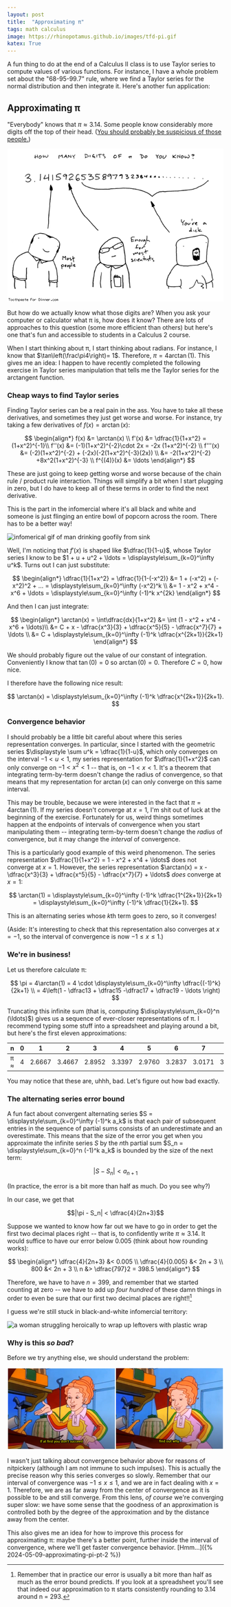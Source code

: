 ```yaml
---
layout: post
title:  "Approximating π"
tags: math calculus
image: https://rhinopotamus.github.io/images/tfd-pi.gif
katex: True
---
```


A fun thing to do at the end of a Calculus II class is to use Taylor series to compute values of various functions. For instance, I have a whole problem set about the "68-95-99.7" rule, where we find a Taylor series for the normal distribution and then integrate it. Here's another fun application:

## Approximating π

"Everybody" knows that $\pi \approx 3.14$. Some people know considerably more digits off the top of their head. ([You should probably be suspicious of those people.](https://www.toothpastefordinner.com/index.php?date=031208)) 

![Toothpaste for Dinner comic](/images/tfd-pi.gif)

But how do we actually know what those digits are? When you ask your computer or calculator what π is, how does it know? There are lots of approaches to this question (some more efficient than others) but here's one that's fun and accessible to students in a Calculus 2 course.

When I start thinking about π, I start thinking about radians. For instance, I know that $\tan\left(\frac\pi4\right)= 1$. Therefore, $\pi = 4\arctan(1)$. This gives me an idea: I happen to have recently completed the following exercise in Taylor series manipulation that tells me the Taylor series for the arctangent function.

### Cheap ways to find Taylor series

Finding Taylor series can be a real pain in the ass. You have to take all these derivatives, and sometimes they just get worse and worse. For instance, try taking a few derivatives of $f(x) = \arctan(x)$:

$$
\begin{align*}
f(x) &= \arctan(x) \\
f'(x) &= \dfrac{1}{1+x^2} = (1+x^2)^{-1}\\ 
f''(x) &= (-1)(1+x^2)^{-2}\cdot 2x = -2x (1+x^2)^{-2} \\
f'''(x) &= (-2)(1+x^2)^{-2} + (-2x)(-2(1+x^2)^{-3}(2x)) \\
&= -2(1+x^2)^{-2} +8x^2(1+x^2)^{-3} \\
f^{(4)}(x) &= \ldots
\end{align*}
$$

These are just going to keep getting worse and worse because of the chain rule / product rule interaction. Things will simplify a bit when I start plugging in zero, but I do have to keep all of these terms in order to find the next derivative.

This is the part in the infomercial where it's all black and white and someone is just flinging an entire bowl of popcorn across the room. There has to be a better way!

![infomerical gif of man drinking goofily from sink](/images/better-way.gif)

Well, I'm noticing that $f'(x)$ is shaped like $\dfrac{1}{1-u}$, whose Taylor series I know to be $1 + u + u^2 + \ldots = \displaystyle\sum_{k=0}^\infty u^k$. Turns out I can just substitute:

$$
\begin{align*}
\dfrac{1}{1+x^2} = \dfrac{1}{1-(-x^2)} &= 1 + (-x^2) + (-x^2)^2 + ... = \displaystyle\sum_{k=0}^\infty (-x^2)^k \\
&= 1 - x^2 + x^4 - x^6 + \ldots = \displaystyle\sum_{k=0}^\infty (-1)^k x^{2k}
\end{align*}
$$

And then I can just integrate:

$$
\begin{align*}
\arctan(x) = \int\dfrac{dx}{1+x^2} &= \int (1 - x^2 + x^4 - x^6 + \ldots)\\
&= C + x - \dfrac{x^3}{3} + \dfrac{x^5}{5} - \dfrac{x^7}{7} + \ldots \\
&= C + \displaystyle\sum_{k=0}^\infty (-1)^k \dfrac{x^{2k+1}}{2k+1}
\end{align*}
$$

We should probably figure out the value of our constant of integration. Conveniently I know that $\tan(0) = 0$ so $\arctan(0) = 0$. Therefore $C = 0$, how nice. 

I therefore have the following nice result:

$$
\arctan(x) = \displaystyle\sum_{k=0}^\infty (-1)^k \dfrac{x^{2k+1}}{2k+1}.
$$

### Convergence behavior 

I should probably be a little bit careful about where this series representation converges. In particular, since I started with the geometric series $\displaystyle \sum u^k = \dfrac{1}{1-u}$, which only converges on the interval $-1<u<1$, my series representation for $\dfrac{1}{1+x^2}$ can only converge on $-1<x^2 < 1$ -- that is, on $-1< x < 1$. It's a theorem that integrating term-by-term doesn't change the radius of convergence, so that means that my representation for $\arctan(x)$ can only converge on this same interval.

This may be trouble, because we were interested in the fact that $\pi = 4\arctan(1)$. If my series doesn't converge at $x=1$, I'm shit out of luck at the beginning of the exercise. Fortunately for us, weird things sometimes happen at the endpoints of intervals of convergence when you start manipulating them -- integrating term-by-term doesn't change the *radius* of convergence, but it may change the *interval* of convergence.

This is a particularly good example of this weird phenomenon. The series representation $\dfrac{1}{1+x^2} = 1 - x^2 + x^4 + \ldots$ does not converge at $x=1$. However, the series representation $\arctan(x) = x - \dfrac{x^3}{3} + \dfrac{x^5}{5} - \dfrac{x^7}{7} + \ldots$ *does* converge at $x=1$:

$$
\arctan(1) = \displaystyle\sum_{k=0}^\infty (-1)^k \dfrac{1^{2k+1}}{2k+1} = \displaystyle\sum_{k=0}^\infty (-1)^k \dfrac{1}{2k+1}.
$$

This is an alternating series whose *k*th term goes to zero, so it converges!

(Aside: It's interesting to check that this representation also converges at $x=-1$, so the interval of convergence is now $-1 \leq x \leq 1$.)

### We're in business!

Let us therefore calculate π:

$$
\pi = 4\arctan(1) = 4 \cdot \displaystyle\sum_{k=0}^\infty \dfrac{(-1)^k}{2k+1} \\
= 4\left(1 - \dfrac13 + \dfrac15 -\dfrac17 + \dfrac19 - \ldots \right)
$$

Truncating this infinite sum (that is, computing $\displaystyle\sum_{k=0}^n (\ldots)$) gives us a sequence of ever-closer representations of π. I recommend typing some stuff into a spreadsheet and playing around a bit, but here's the first eleven approximations:

| n   | 0 | 1      | 2      | 3      | 4      | 5      | 6      | 7      | 8      | 9      | 10     |
|-----|---|--------|--------|--------|--------|--------|--------|--------|--------|--------|--------|
| π ≈ | 4 | 2.6667 | 3.4667 | 2.8952 | 3.3397 | 2.9760 | 3.2837 | 3.0171 | 3.2524 | 3.0418 | 3.2323 |

You may notice that these are, uhhh, bad. Let's figure out how bad exactly.

### The alternating series error bound

A fun fact about convergent alternating series $S = \displaystyle\sum_{k=0}^\infty (-1)^k a_k$ is that each pair of subsequent entries in the sequence of partial sums consists of an underestimate and an overestimate. This means that the size of the error you get when you approximate the infinite series $S$ by the *n*th partial sum $S_n = \displaystyle\sum_{k=0}^n (-1)^k a_k$ is bounded by the size of the next term:

$$|S - S_n| < a_{n+1}$$

(In practice, the error is a bit more than half as much. Do you see why?)

In our case, we get that

$$|\pi - S_n| < \dfrac{4}{2n+3}$$

Suppose we wanted to know how far out we have to go in order to get the first two decimal places right -- that is, to confidently write $\pi \approx 3.14$. It would suffice to have our error below 0.005 (think about how rounding works):

$$
\begin{align*}
\dfrac{4}{2n+3} &< 0.005  \\
\dfrac{4}{0.005} &< 2n + 3 \\
800 &< 2n + 3 \\
n &> \dfrac{797}2 = 398.5
\end{align*}
$$

Therefore, we have to have $n=399$, and remember that we started counting at zero -- we have to add up *four hundred* of these damn things in order to even be sure that our first two decimal places are right!![^1]

I guess we're still stuck in black-and-white infomercial territory:

![a woman struggling heroically to wrap up leftovers with plastic wrap](/images/saran-wrap.gif)

### Why is this *so bad*?

Before we try anything else, we should understand the problem:

![Ms. Frizzle saying "if at first you don't succeed, find out why"](/images/frizzle.png)

I wasn't just talking about convergence behavior above for reasons of nitpickery (although I am not immune to such impulses). This is actually the precise reason why this series converges so slowly. Remember that our interval of convergence was $-1 \leq x \leq 1$, and we are in fact dealing with $x=1$. Therefore, we are as far away from the center of convergence as it is possible to be and still converge. From this lens, *of course* we're converging super slow: we have some sense that the goodness of an approximation is controlled both by the degree of the approximation and by the distance away from the center.

This also gives me an idea for how to improve this process for approximating π: maybe there's a better point, further inside the interval of convergence, where we'll get faster convergence behavior. [Hmm...]({% 2024-05-09-approximating-pi-pt-2 %})

[^1]: Remember that in practice our error is usually a bit more than half as much as the error bound predicts. If you look at a spreadsheet you'll see that indeed our approximation to π starts consistently rounding to 3.14 around n = 293. 